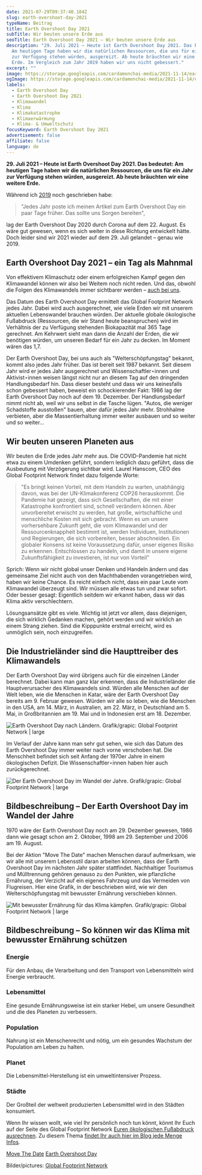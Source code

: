 ```yaml
---
date: 2021-07-29T09:37:40.104Z
slug: earth-overshoot-day-2021
typeName: Beitrag
title: Earth Overshoot Day 2021
subTitle: Wir beuten unsere Erde aus
seoTitle: Earth Overshoot Day 2021 – Wir beuten unsere Erde aus
description: "29. Juli 2021 – Heute ist Earth Overshoot Day 2021. Das bedeutet:
  Am heutigen Tage haben wir die natürlichen Ressourcen, die uns für ein Jahr
  zur Verfügung stehen würden, ausgereizt. Ab heute bräuchten wir eine weitere
  Erde. Im Vergleich zum Jahr 2019 haben wir uns nicht gebessert."
excerpt: ""
image: https://storage.googleapis.com/cardamonchai-media/2021-11-14/earth-overshoot-day-2021-imagine-282828_706e68_1024_768/640.webp
ogImage: https://storage.googleapis.com/cardamonchai-media/2021-11-14/earth-overshoot-day-2021-fb-imagine-c8c8c8_78756d_1200_628/640.webp
labels:
  - Earth Overshoot Day
  - Earth Overshoot Day 2021
  - Klimawandel
  - Klima
  - Klimakatastrophe
  - Klimaerwärmung
  - Klima- & Umweltschutz
focusKeyword: Earth Overshoot Day 2021
advertisement: false
affiliate: false
language: de
---
```


**29. Juli 2021 – Heute ist Earth Overshoot Day 2021. Das bedeutet: Am heutigen Tage haben wir die natürlichen Ressourcen, die uns für ein Jahr zur Verfügung stehen würden, ausgereizt. Ab heute bräuchten wir eine weitere Erde.**

Während ich [2019](/2019/07/earth-overshoot-day-2019/) noch geschrieben habe:

> "Jedes Jahr poste ich meinen Artikel zum Earth Overshoot Day ein paar Tage früher. Das sollte uns Sorgen bereiten",

lag der Earth Overshoot Day 2020 durch Corona auf dem 22. August. Es wäre gut gewesen, wenn es sich weiter in diese Richtung entwickelt hätte. Doch leider sind wir 2021 wieder auf dem 29. Juli gelandet – genau wie 2019.

## Earth Overshoot Day 2021 – ein Tag als Mahnmal

Von effektivem Klimaschutz oder einem erfolgreichen Kampf gegen den Klimawandel können wir also bei Weitem noch nicht reden. Und das, obwohl die Folgen des Klimawandels immer sichtbarer werden – [auch bei uns](/2021/07/tiere-als-hochwasser-opfer/).

Das Datum des Earth Overshoot Day ermittelt das Global Footprint Network jedes Jahr. Dabei wird auch  ausgerechnet, wie viele Erden wir mit unserem aktuellen Lebenswandel brauchen würden. Der aktuelle globale ökologische Fußabdruck (Ressourcen, die wir Stand heute beanspruchen) wird im Verhältnis der zu Verfügung stehenden Biokapazität mal 365 Tage gerechnet. Am Kehrwert sieht man dann die Anzahl der Erden, die wir benötigen würden, um unseren Bedarf für ein Jahr  zu decken. Im Moment wären das 1,7.

Der Earth Overshoot Day, bei uns auch als "Welterschöpfungstag" bekannt, kommt also jedes Jahr früher. Das ist bereit seit 1987 bekannt. Seit diesem Jahr wird er jedes Jahr ausgerechnet und Wissenschaftler⋆innen und Aktivist⋆innen weisen längst nicht nur an diesem Tag auf den dringenden Handlungsbedarf hin. Dass dieser besteht und dass wir uns keinesfalls schon gebessert haben, beweist ein schockierender Fakt: 1986 lag der Earth Overshoot Day noch auf dem 19. Dezember. Der Handlungsbedarf nimmt nicht ab, weil wir uns selbst in die Tasche lügen. "Autos, die weniger Schadstoffe ausstoßen" bauen, aber dafür jedes Jahr mehr. Strohhalme verbieten, aber die Massentierhaltung immer weiter ausbauen und so weiter und so weiter...

## Wir beuten unseren Planeten aus

Wir beuten die Erde jedes Jahr mehr aus. Die COVID-Pandemie hat nicht etwa zu einem Umdenken geführt, sondern lediglich dazu geführt, dass die Ausbeutung mit Verzögerung sichtbar wird. Laurel Hanscom, CEO des Global Footprint Network findet dazu folgende Worte:

> "Es bringt keinen Vorteil, mit dem Handeln zu warten, unabhängig davon, was bei der UN-Klimakonferenz COP26 herauskommt. Die Pandemie hat gezeigt, dass sich Gesellschaften, die mit einer Katastrophe konfrontiert sind, schnell verändern können. Aber unvorbereitet erwischt zu werden, hat große, wirtschaftliche und menschliche Kosten mit sich gebracht. Wenn es um unsere vorhersehbare Zukunft geht, die vom Klimawandel und der Ressourcenknappheit bestimmt ist, werden Individuen, Institutionen und Regierungen, die sich vorbereiten, besser abschneiden. Ein globaler Konsens ist keine Voraussetzung dafür, unser eigenes Risiko zu erkennen. Entschlossen zu handeln, und damit in unsere eigene Zukunftsfähigkeit zu investieren, ist nur von Vorteil"

Sprich: Wenn wir nicht global unser Denken und Handeln ändern und das gemeinsame Ziel nicht auch von den Machthabenden vorangetrieben wird, haben wir keine Chance. Es reicht einfach nicht, dass ein paar Leute vom Klimawandel überzeugt sind. Wir müssen alle etwas tun und zwar sofort. Oder besser gesagt: Eigentlich seitdem wir erkannt haben, dass wir das Klima aktiv verschlechtern.

Lösungsansätze gibt es viele. Wichtig ist jetzt vor allem, dass diejenigen, die sich wirklich Gedanken machen, gehört werden und wir wirklich an einem Strang ziehen. Sind die Kipppunkte erstmal erreicht, wird es unmöglich sein, noch einzugreifen.

## Die Industrieländer sind die Haupttreiber des Klimawandels

Der Earth Overshoot Day wird übrigens auch für die einzelnen Länder berechnet. Dabei kann man ganz klar erkennen, dass die Industrieländer die Hauptverursacher des Klimawandels sind. Würden alle Menschen auf der Welt leben, wie die Menschen in Katar, wäre der Earth Overshoot Day bereits am 9. Februar gewesen. Würden wir alle so leben, wie die Menschen in den USA,  am 14. März, in Australien, am 22. März, in Deutschland am 5. Mai,  in Großbritannien am 19. Mai und in Indonesien erst am 18. Dezember.

![Earth Overshoot Day nach Ländern. Grafik/grapic: Global Footprint Network | large](https://storage.googleapis.com/cardamonchai-media/2021-11-14/country-overshoot-days-2021-imagine-f8f8f8_dde5e9_1000_809/640.webp "Earth Overshoot Day nach Ländern. Grafik/grapic: Global Footprint Network")

Im Verlauf der Jahre kann man sehr gut sehen, wie sich das Datum des Earth Overshoot Day immer weiter nach vorne verschoben hat. Die Menschheit befindet sich seit Anfang der 1970er Jahre  in einem ökologischen Defizit. Die Wissenschaftler⋆innen haben hier auch zurückgerechnet.

![Der Earth Overshoot Day im Wandel der Jahre. Grafik/grapic: Global Footprint Network | large](https://storage.googleapis.com/cardamonchai-media/2021-11-14/2021-past-eod-en-sm-imagine-f8f8f8_b5b19c_800_580/640.webp "Der Earth Overshoot Day im Wandel der Jahre. Grafik/grapic: Global Footprint Network")

## Bildbeschreibung – Der Earth Overshoot Day im Wandel der Jahre

1970 wäre der Earth Overshoot Day noch am 29. Dezember gewesen, 1986 dann wie gesagt schon am 2. Oktober, 1998 am 29. September und 2006 am 19. August.

Bei der Aktion "Move The Date" machen Menschen darauf aufmerksam, wie wir alle mit unserem Lebensstil daran arbeiten können, dass der Earth Overshoot Day im nächsten Jahr später stattfindet. Nachhaltiger Tourismus und Mülltrennung gehören genauso zu den Punkten, wie pflanzliche Ernährung, der Verzicht auf ein eigenes Fahrzeug und das Vermeiden von Flugreisen. Hier eine Grafik, in der beschrieben wird, wie wir den Welterschöpfungstag mit bewusster Ernährung verschieben können. 

![Mit bewusster Ernährung für das Klima kämpfen. Grafik/grapic: Global Footprint Network | large](https://storage.googleapis.com/cardamonchai-media/2021-11-14/eod-2020-hand-final-2021-1000-imagine-f8f8f8_dfe6e7_1000_1126/640.webp "Mit bewusster Ernährung für das Klima kämpfen. Grafik/grapic: Global Footprint Network")

## Bildbeschreibung – So können wir das Klima mit bewusster Ernährung schützen

### Energie

Für den Anbau, die Verarbeitung und den Transport von Lebensmitteln wird Energie verbraucht.

### Lebensmittel

Eine gesunde Ernährungsweise ist ein starker Hebel, um  unsere Gesundheit und die des Planeten zu verbessern.

### Population

Nahrung ist ein Menschenrecht und nötig, um ein gesundes Wachstum der Population am Leben zu halten.

### Planet

Die Lebensmittel-Herstellung ist ein umweltintensiver Prozess.

### Städte

Der Großteil der weltweit produzierten Lebensmittel wird in den Städten konsumiert.

Wenn Ihr wissen wollt, wie viel Ihr persönlich noch tun könnt, könnt Ihr Euch auf der Seite des Global Footprint Network [Euren ökologischen Fußabdruck ausrechnen](https://www.footprintcalculator.org/). Zu diesem Thema [findet Ihr auch hier im Blog jede Menge Infos](/oekologischer-fussabdruck-co2-2021/).

[Move The Date](https://www.overshootday.org/steps-to-movethedate/)
[Earth Overshoot Day](https://www.overshootday.org/)

Bilder/pictures: [Global Footprint Network](https://www.overshootday.org/)